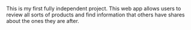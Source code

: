 This is my first fully independent project. This web app allows users to review all sorts of products and find information that others have shares about the ones they are after.